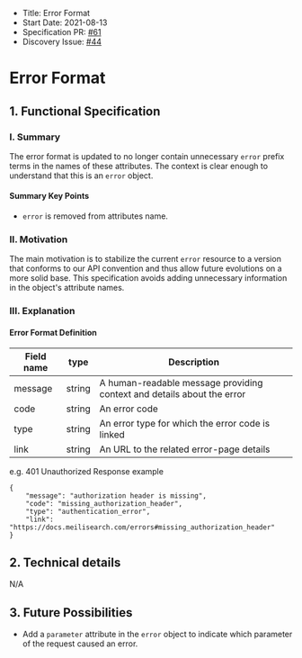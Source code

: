 - Title: Error Format
- Start Date: 2021-08-13
- Specification PR: [#61](https://github.com/meilisearch/specifications/pull/61)
- Discovery Issue: [#44](https://github.com/meilisearch/product/issues/44#issuecomment-896121211)

# Error Format

## 1. Functional Specification

### I. Summary

The error format is updated to no longer contain unnecessary `error` prefix terms in the names of these attributes. The context is clear enough to understand that this is an `error` object.

#### Summary Key Points

- `error` is removed from attributes name.

### II. Motivation

The main motivation is to stabilize the current `error` resource to a version that conforms to our API convention and thus allow future evolutions on a more solid base. This specification avoids adding unnecessary information in the object's attribute names.

### III. Explanation

#### Error Format Definition

| Field name | type   | Description                                                              |
|------------|--------|--------------------------------------------------------------------------|
| message    | string |  A human-readable message providing context and details about the error  |
| code       | string |  An error code                                                           |
| type       | string |  An error type for which the error code is linked                        |
| link       | string |  An URL to the related error-page details                                |

e.g. 401 Unauthorized Response example

```
{
    "message": "authorization header is missing",
    "code": "missing_authorization_header",
    "type": "authentication_error",
    "link": "https://docs.meilisearch.com/errors#missing_authorization_header"
}
```

## 2. Technical details
N/A

## 3. Future Possibilities

- Add a `parameter` attribute in the `error` object to indicate which parameter of the request caused an error.
